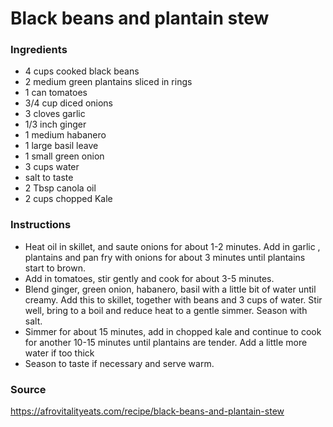 # Black beans and plantain stew

### Ingredients
* 4 cups cooked black beans
* 2 medium green plantains sliced in rings
* 1 can tomatoes
* 3/4 cup diced onions
* 3 cloves garlic
* 1/3 inch ginger
* 1 medium habanero
* 1 large basil leave
* 1 small green onion
* 3 cups water
* salt to taste
* 2 Tbsp canola oil
* 2 cups chopped Kale

### Instructions
* Heat oil in skillet, and saute onions for about 1-2 minutes. Add in garlic , plantains and pan fry with onions for about 3 minutes until plantains start to brown.
* Add in tomatoes, stir gently and cook for about 3-5 minutes.
* Blend ginger, green onion, habanero, basil with a little bit of water until creamy. Add this to skillet, together with beans and 3 cups of water. Stir well, bring to a boil and reduce heat to a gentle simmer. Season with salt.
* Simmer for about 15 minutes, add in chopped kale and continue to cook for another 10-15 minutes until plantains are tender. Add a little more water if too thick
* Season to taste if necessary and serve warm.

### Source
https://afrovitalityeats.com/recipe/black-beans-and-plantain-stew
